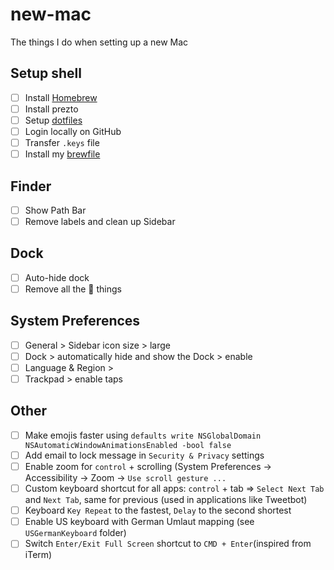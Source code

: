 # new-mac
The things I do when setting up a new Mac

## Setup shell
- [ ] Install [Homebrew](https://brew.sh)
- [ ] Install prezto
- [ ] Setup [dotfiles](https://github.com/cansurmeli/dotfiles)
- [ ] Login locally on GitHub
- [ ] Transfer `.keys` file
- [ ] Install my [brewfile](https://github.com/KrauseFx/brewfile/blob/master/Brewfile)

## Finder
- [ ] Show Path Bar
- [ ] Remove labels and clean up Sidebar

## Dock
- [ ] Auto-hide dock
- [ ] Remove all the  things

## System Preferences
- [ ] General > Sidebar icon size > large
- [ ] Dock > automatically hide and show the Dock > enable
- [ ] Language & Region >
- [ ] Trackpad > enable taps

## Other
- [ ] Make emojis faster using `defaults write NSGlobalDomain NSAutomaticWindowAnimationsEnabled -bool false`
- [ ] Add email to lock message in `Security & Privacy` settings
- [ ] Enable zoom for `control` + scrolling (System Preferences -> Accessibility -> Zoom -> `Use scroll gesture ...`
- [ ] Custom keyboard shortcut for all apps: `control` + tab => `Select Next Tab` and `Next Tab`, same for previous (used in applications like Tweetbot)
- [ ] Keyboard `Key Repeat` to the fastest, `Delay` to the second shortest
- [ ] Enable US keyboard with German Umlaut mapping (see `USGermanKeyboard` folder)
- [ ] Switch `Enter/Exit Full Screen` shortcut to `CMD + Enter`(inspired from iTerm)